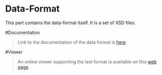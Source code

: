 # Data-Format
This part contains the data-format itself.
It is a set of XSD files.

#Documentation
> Link to the documentation of the data format is [here][dataformat].

#Viewer
> An online viewer supporting the last format is available on this [web page][viewer].



[dataformat]: <https://openhcmstandard.github.io/Data-Format/>
[viewer]: <https://openhcmstandard.github.io/OpenHCMViewer/>